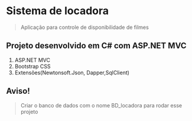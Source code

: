 # Sistema de locadora
> Aplicação para controle de disponibilidade de filmes
## Projeto desenvolvido em C# com ASP.NET MVC
1. ASP.NET MVC
2. Bootstrap CSS
3. Extensões(Newtonsoft.Json, Dapper,SqlClient)
## Aviso!
>Criar o banco de dados com o nome BD_locadora para rodar esse projeto
